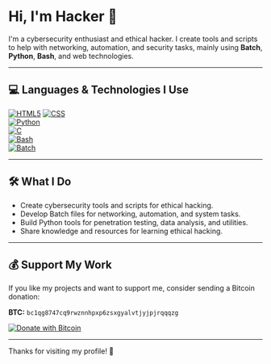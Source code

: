 # Hi, I'm Hacker 👋

I'm a cybersecurity enthusiast and ethical hacker. I create tools and scripts to help with networking, automation, and security tasks, mainly using **Batch**, **Python**, **Bash**, and web technologies.

---

## 💻 Languages & Technologies I Use

[![HTML5]([https://img.shields.io/badge/HTML5-E34F26?logo=html5&logoColor=white&style=for-the-badge)](https://developer.mozilla.org/en-US/docs/Web/HTML](https://www.w3.org/html/))  
[![CSS](https://img.shields.io/badge/CSS3-1572B6?logo=css3&logoColor=white&style=for-the-badge)](https://developer.mozilla.org/en-US/docs/Web/CSS)  
[![Python](https://img.shields.io/badge/Python-3776AB?logo=python&logoColor=white&style=for-the-badge)](https://www.python.org/)  
[![C](https://img.shields.io/badge/C-00599C?logo=c&logoColor=white&style=for-the-badge)](https://en.cppreference.com/w/c)  
[![Bash](https://img.shields.io/badge/Bash-4EAA25?logo=gnu-bash&logoColor=white&style=for-the-badge)](https://www.gnu.org/software/bash/)  
[![Batch](https://img.shields.io/badge/Batch-F8C300?logo=windows&logoColor=white&style=for-the-badge)](https://en.wikipedia.org/wiki/Batch_file)

---

## 🛠️ What I Do

- Create cybersecurity tools and scripts for ethical hacking.  
- Develop Batch files for networking, automation, and system tasks.  
- Build Python tools for penetration testing, data analysis, and utilities.  
- Share knowledge and resources for learning ethical hacking.

---

## 💰 Support My Work

If you like my projects and want to support me, consider sending a Bitcoin donation:  

**BTC:** `bc1qg8747cq9rwznnhpxp6zsxgyalvtjyjpjrqqqzg`  

[![Donate with Bitcoin](https://img.shields.io/badge/Donate-BTC-orange?logo=bitcoin&style=for-the-badge)](bitcoin:bc1qg8747cq9rwznnhpxp6zsxgyalvtjyjpjrqqqzg)

---

Thanks for visiting my profile! 🚀
